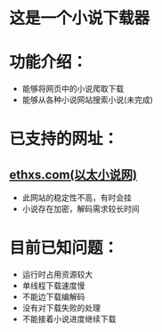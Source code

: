 # 这是一个小说下载器

# 功能介绍：

- 能够将网页中的小说爬取下载
- 能够从各种小说网站搜索小说(未完成)

# 已支持的网址：

## [ethxs.com(以太小说网)](https://ethxs.com)

- 此网站的稳定性不高，有时会挂
- 小说存在加密，解码需求较长时间

# 目前已知问题：

- 运行时占用资源较大
- 单线程下载速度慢
- 不能边下载编解码
- 没有对下载失败的处理
- 不能接着小说进度继续下载


